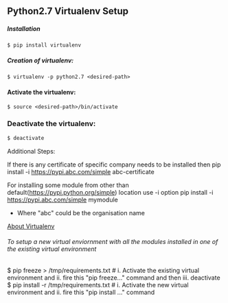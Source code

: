 ## Python2.7 Virtualenv Setup

##### Installation
```
$ pip install virtualenv
```

##### Creation of virtualenv:
```
$ virtualenv -p python2.7 <desired-path>
```

#### Activate the virtualenv:
```
$ source <desired-path>/bin/activate
```

### Deactivate the virtualenv:
```bash
$ deactivate
```

Additional Steps:

If there is any certificate of specific company needs to be installed then
pip install -i https://pypi.abc.com/simple abc-certificate

For installing some module from other than default(https://pypi.python.org/simple) location use -i option
pip install -i https://pypi.abc.com/simple mymodule

* Where "abc" could be the organisation name

[About Virtualenv](https://virtualenv.pypa.io/en/stable/)

###### To setup a new virtual enviornment with all the modules installed in one of the existing virtual environment #####

$ pip freeze > /tmp/requirements.txt	# i. Activate the existing virtual environment and ii. fire this "pip freeze..." command and then iii. deactivate
$ pip install -r /tmp/requirements.txt   # i. Activate the new virtual environment and ii. fire this "pip install ..." command


